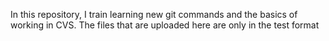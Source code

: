 In this repository, I train learning new git commands and the basics of working in CVS. 
The files that are uploaded here are only in the test format
